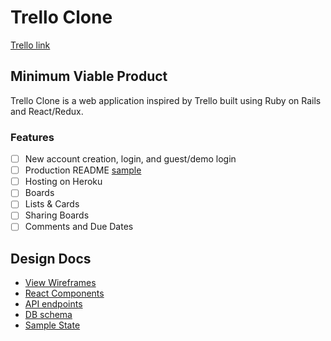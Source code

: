 # Trello Clone

[Trello link][trello]

[trello]: https://trello.com/b/TsgVCryN/trello-clone

## Minimum Viable Product

Trello Clone is a web application inspired by Trello built using
Ruby on Rails and React/Redux.

### Features
- [ ] New account creation, login, and guest/demo login
- [ ] Production README [sample](docs/production_readme.md)
- [ ] Hosting on Heroku
- [ ] Boards
- [ ] Lists & Cards
- [ ] Sharing Boards
- [ ] Comments and Due Dates

## Design Docs
* [View Wireframes][wireframes]
* [React Components][components]
* [API endpoints][api-endpoints]
* [DB schema][schema]
* [Sample State][sample-state]

[wireframes]: docs/wireframes
[components]: docs/component-hierarchy.md
[sample-state]: docs/sample-state.md
[api-endpoints]: docs/api-endpoints.md
[schema]: docs/schema.md
